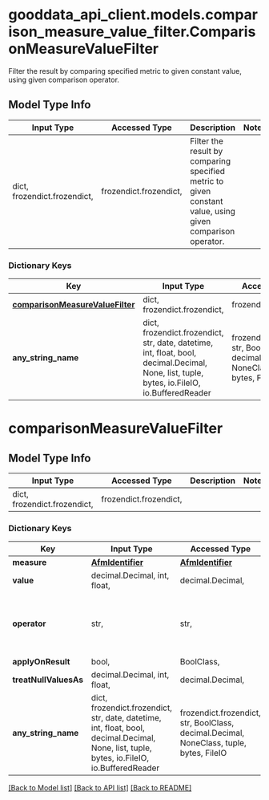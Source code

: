 # gooddata_api_client.models.comparison_measure_value_filter.ComparisonMeasureValueFilter

Filter the result by comparing specified metric to given constant value, using given comparison operator.

## Model Type Info
Input Type | Accessed Type | Description | Notes
------------ | ------------- | ------------- | -------------
dict, frozendict.frozendict,  | frozendict.frozendict,  | Filter the result by comparing specified metric to given constant value, using given comparison operator. | 

### Dictionary Keys
Key | Input Type | Accessed Type | Description | Notes
------------ | ------------- | ------------- | ------------- | -------------
**[comparisonMeasureValueFilter](#comparisonMeasureValueFilter)** | dict, frozendict.frozendict,  | frozendict.frozendict,  |  | 
**any_string_name** | dict, frozendict.frozendict, str, date, datetime, int, float, bool, decimal.Decimal, None, list, tuple, bytes, io.FileIO, io.BufferedReader | frozendict.frozendict, str, BoolClass, decimal.Decimal, NoneClass, tuple, bytes, FileIO | any string name can be used but the value must be the correct type | [optional]

# comparisonMeasureValueFilter

## Model Type Info
Input Type | Accessed Type | Description | Notes
------------ | ------------- | ------------- | -------------
dict, frozendict.frozendict,  | frozendict.frozendict,  |  | 

### Dictionary Keys
Key | Input Type | Accessed Type | Description | Notes
------------ | ------------- | ------------- | ------------- | -------------
**measure** | [**AfmIdentifier**](AfmIdentifier.md) | [**AfmIdentifier**](AfmIdentifier.md) |  | 
**value** | decimal.Decimal, int, float,  | decimal.Decimal,  |  | 
**operator** | str,  | str,  |  | must be one of ["GREATER_THAN", "GREATER_THAN_OR_EQUAL_TO", "LESS_THAN", "LESS_THAN_OR_EQUAL_TO", "EQUAL_TO", "NOT_EQUAL_TO", ] 
**applyOnResult** | bool,  | BoolClass,  |  | [optional] 
**treatNullValuesAs** | decimal.Decimal, int, float,  | decimal.Decimal,  |  | [optional] 
**any_string_name** | dict, frozendict.frozendict, str, date, datetime, int, float, bool, decimal.Decimal, None, list, tuple, bytes, io.FileIO, io.BufferedReader | frozendict.frozendict, str, BoolClass, decimal.Decimal, NoneClass, tuple, bytes, FileIO | any string name can be used but the value must be the correct type | [optional]

[[Back to Model list]](../../README.md#documentation-for-models) [[Back to API list]](../../README.md#documentation-for-api-endpoints) [[Back to README]](../../README.md)
